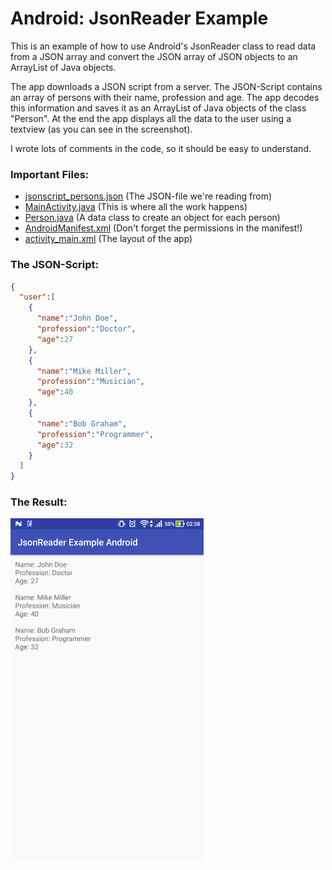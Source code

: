 # Android: JsonReader Example
This is an example of how to use Android's JsonReader class to read data from a JSON array and convert the JSON array of JSON objects to an ArrayList of Java objects.

The app downloads a JSON script from a server. The JSON-Script contains an array of persons with their name, profession and age. The app decodes this information and saves it as an ArrayList of Java objects of the class "Person". At the end the app displays all the data to the user using a textview (as you can see in the screenshot).

I wrote lots of comments in the code, so it should be easy to understand.

### Important Files:
- [jsonscript_persons.json](/jsonscript_persons.json) (The JSON-file we're reading from)
- [MainActivity.java](/Android_Project/app/src/main/java/com/derandroidpro/example/jsonreaderexample_android/MainActivity.java) (This is where all the work happens)
- [Person.java](/Android_Project/app/src/main/java/com/derandroidpro/example/jsonreaderexample_android/Person.java) (A data class to create an object for each person)
- [AndroidManifest.xml](/Android_Project/app/src/main/AndroidManifest.xml) (Don't forget the permissions in the manifest!)
- [activity_main.xml](/Android_Project/app/src/main/res/layout/activity_main.xml) (The layout of the app)

### The JSON-Script:
```json
{
  "user":[
    {
      "name":"John Doe",
      "profession":"Doctor",
      "age":27
    },
    {
      "name":"Mike Miller",
      "profession":"Musician",
      "age":40
    },
    {
      "name":"Bob Graham",
      "profession":"Programmer",
      "age":32
    }
  ]
}
```

### The Result:

<img src="/Screenshot1.png" height="550px" />

